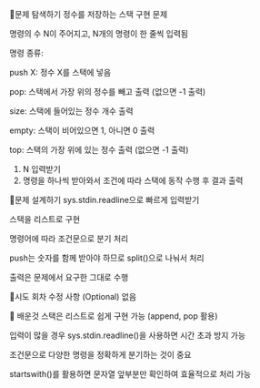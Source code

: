 📍문제 탐색하기
정수를 저장하는 스택 구현 문제

명령의 수 N이 주어지고, N개의 명령이 한 줄씩 입력됨

명령 종류:

push X: 정수 X를 스택에 넣음

pop: 스택에서 가장 위의 정수를 빼고 출력 (없으면 -1 출력)

size: 스택에 들어있는 정수 개수 출력

empty: 스택이 비어있으면 1, 아니면 0 출력

top: 스택의 가장 위에 있는 정수 출력 (없으면 -1 출력)

1. N 입력받기
2. 명령을 하나씩 받아와서 조건에 따라 스택에 동작 수행 후 결과 출력

📍문제 설계하기
sys.stdin.readline으로 빠르게 입력받기

스택을 리스트로 구현

명령어에 따라 조건문으로 분기 처리

push는 숫자를 함께 받아야 하므로 split()으로 나눠서 처리

출력은 문제에서 요구한 그대로 수행

📍시도 회차 수정 사항 (Optional)
없음

🥕 배운것
스택은 리스트로 쉽게 구현 가능 (append, pop 활용)

입력이 많을 경우 sys.stdin.readline()을 사용하면 시간 초과 방지 가능

조건문으로 다양한 명령을 정확하게 분기하는 것이 중요

startswith()를 활용하면 문자열 앞부분만 확인하여 효율적으로 처리 가능
